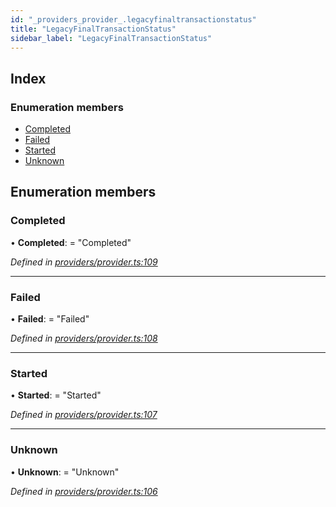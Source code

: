 ```yaml
---
id: "_providers_provider_.legacyfinaltransactionstatus"
title: "LegacyFinalTransactionStatus"
sidebar_label: "LegacyFinalTransactionStatus"
---
```


## Index

### Enumeration members

* [Completed](_providers_provider_.legacyfinaltransactionstatus.md#completed)
* [Failed](_providers_provider_.legacyfinaltransactionstatus.md#failed)
* [Started](_providers_provider_.legacyfinaltransactionstatus.md#started)
* [Unknown](_providers_provider_.legacyfinaltransactionstatus.md#unknown)

## Enumeration members

###  Completed

• **Completed**: = "Completed"

*Defined in [providers/provider.ts:109](https://github.com/nearprotocol/nearlib/blob/cbaa79a/src.ts/providers/provider.ts#L109)*

___

###  Failed

• **Failed**: = "Failed"

*Defined in [providers/provider.ts:108](https://github.com/nearprotocol/nearlib/blob/cbaa79a/src.ts/providers/provider.ts#L108)*

___

###  Started

• **Started**: = "Started"

*Defined in [providers/provider.ts:107](https://github.com/nearprotocol/nearlib/blob/cbaa79a/src.ts/providers/provider.ts#L107)*

___

###  Unknown

• **Unknown**: = "Unknown"

*Defined in [providers/provider.ts:106](https://github.com/nearprotocol/nearlib/blob/cbaa79a/src.ts/providers/provider.ts#L106)*
